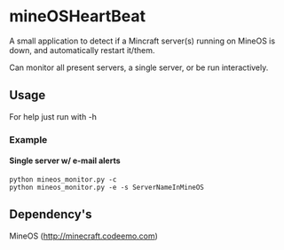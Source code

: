 # mineOSHeartBeat
A small application to detect if a Mincraft server(s) running on MineOS is down, and automatically restart it/them.

Can monitor all present servers, a single server, or be run interactively.

## Usage
For help just run with -h

### Example

#### Single server w/ e-mail alerts
	python mineos_monitor.py -c
	python mineos_monitor.py -e -s ServerNameInMineOS 

## Dependency's
MineOS (http://minecraft.codeemo.com)